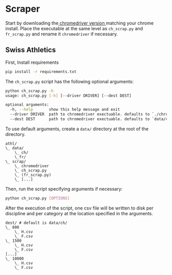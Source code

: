 # Scraper

Start by downloading the<a href="https://chromedriver.chromium.org/downloads"> chromedriver version </a>matching your chrome install. Place the executable at the same level as `ch_scrap.py` and `fr_scrap.py` and rename it `chromedriver` if necessary.

## Swiss Athletics
First, Install requirements
```bash
pip install -r requirements.txt
```
The `ch_scrap.py` script has the following optional arguments:
```bash
python ch_scrap.py -h
usage: ch_scrap.py [-h] [--driver DRIVER] [--dest DEST]

optional arguments:
  -h, --help       show this help message and exit
  --driver DRIVER  path to chromedriver exectuable. defaults to `./chromedriver`
  --dest DEST      path to chromedriver exectuable. defaults to `data/ch/`.

```
To use default arguments, create a `data/` directory at the root of the directory.
```
athl/
\_ data/
    \_ ch/
    \_fr/
\_ scrap/
    \_ chromedriver
    \_ ch_scrap.py
    \_ (fr_scrap.py)
    \_ [...]
```
Then, run the script specifying arguments if necessary:
```bash
python ch_scrap.py [OPTIONS]
```
After the execution of the script, one csv file will be written to disk per discipline and per category at the location specified in the arguments.
```
dest/ # default is data/ch/
\_ 800
    \_ H.csv
    \_ F.csv
\_ 1500
    \_ H.csv
    \_ F.csv
[...]
\_ 10000
    \_ H.csv
    \_ F.csv
```

